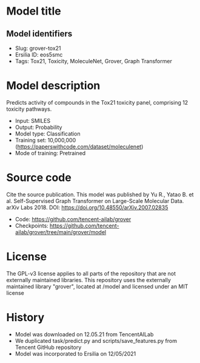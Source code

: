 # Model title
## Model identifiers
- Slug: grover-tox21
- Ersilia ID: eos5smc
- Tags: Tox21, Toxicity, MoleculeNet, Grover, Graph Transformer

# Model description
Predicts activity of compounds in the Tox21 toxicity panel, comprising 12 toxicity pathways.
- Input: SMILES
- Output: Probability 
- Model type: Classification
- Training set: 10,000,000 (https://paperswithcode.com/dataset/moleculenet)
- Mode of training: Pretrained

# Source code
Cite the source publication.
This model was published by Yu R., Yatao B. et al. Self-Supervised Graph Transformer on Large-Scale Molecular Data. arXiv Labs 2018. DOI: https://doi.org/10.48550/arXiv.2007.02835

- Code: https://github.com/tencent-ailab/grover
- Checkpoints: https://github.com/tencent-ailab/grover/tree/main/grover/model

# License
The GPL-v3 license applies to all parts of the repository that are not externally maintained libraries. This repository uses the externally maintained library "grover", located at /model and licensed under an MIT license

# History 
- Model was downloaded on 12.05.21 from TencentAILab
- We duplicated task/predict.py and scripts/save_features.py from Tencent GitHub repository
- Model was incorporated to Ersilia on 12/05/2021
